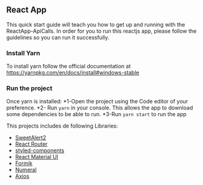 ## React App


This quick start guide will teach you how to get up and running with the ReactApp-ApiCalls. In order for you to run this reactjs app, please follow the guidelines so you can run it successfully.

### Install Yarn

To install yarn follow the official documentation at https://yarnpkg.com/en/docs/install#windows-stable

### Run the project

Once yarn is installed:
*1-Open the project using the Code editor of your preference.
*2- Run ```yarn``` in your console. This allows the app to download some dependencies to be able to run.
*3-Run ```yarn start``` to run the app



This projects includes de following Libraries:

* [SweetAlert2](https://sweetalert2.github.io/)
* [React Router](https://www.npmjs.com/package/react-router-dom)
* [styled-components](https://www.styled-components.com/)
* [React Material UI](https://material-ui.com/getting-started/installation/)
* [Formik](https://jaredpalmer.com/formik/docs/overview)
* [Numeral](http://numeraljs.com/)
* [Axios](https://www.npmjs.com/package/axios)



```
